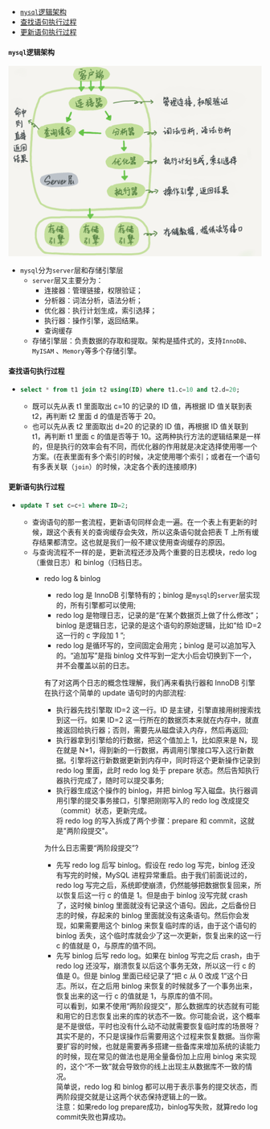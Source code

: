 - [`mysql`逻辑架构](#mysql%e9%80%bb%e8%be%91%e6%9e%b6%e6%9e%84)
- [查找语句执行过程](#%e6%9f%a5%e6%89%be%e8%af%ad%e5%8f%a5%e6%89%a7%e8%a1%8c%e8%bf%87%e7%a8%8b)
- [更新语句执行过程](#%e6%9b%b4%e6%96%b0%e8%af%ad%e5%8f%a5%e6%89%a7%e8%a1%8c%e8%bf%87%e7%a8%8b)
#### `mysql`逻辑架构
![mysql逻辑架构图](./images/mysql逻辑架构图.png)
* `mysql`分为`server`层和存储引擎层
  * `server`层又主要分为：
    * 连接器：管理链接，权限验证；
    * 分析器：词法分析，语法分析；
    * 优化器：执行计划生成，索引选择；
    * 执行器：操作引擎，返回结果。
    * 查询缓存
  * 存储引擎层：负责数据的存取和提取。架构是插件式的，支持`InnoDB`、`MyISAM` 、`Memory`等多个存储引擎。
#### 查找语句执行过程
* ~~~sql
  select * from t1 join t2 using(ID) where t1.c=10 and t2.d=20;
  ~~~
  * 既可以先从表 t1 里面取出 c=10 的记录的 ID 值，再根据 ID 值关联到表 t2，再判断 t2 里面 d 的值是否等于 20。
  * 也可以先从表 t2 里面取出 d=20 的记录的 ID 值，再根据 ID 值关联到 t1，再判断 t1 里面 c 的值是否等于 10。这两种执行方法的逻辑结果是一样的，但是执行的效率会有不同，而优化器的作用就是决定选择使用哪一个方案。(在表里面有多个索引的时候，决定使用哪个索引；或者在一个语句有多表关联（`join`）的时候，决定各个表的连接顺序)
#### 更新语句执行过程
* ~~~sql
  update T set c=c+1 where ID=2;
  ~~~
  * 查询语句的那一套流程，更新语句同样会走一遍。在一个表上有更新的时候，跟这个表有关的查询缓存会失效，所以这条语句就会把表 T 上所有缓存结果都清空。这也就是我们一般不建议使用查询缓存的原因。
  * 与查询流程不一样的是，更新流程还涉及两个重要的日志模块，redo log（重做日志）和 binlog（归档日志。
    * redo log & binlog
      * redo log 是 InnoDB 引擎特有的；binlog 是`mysql`的`server`层实现的，所有引擎都可以使用;
      * redo log 是物理日志，记录的是“在某个数据页上做了什么修改”；binlog 是逻辑日志，记录的是这个语句的原始逻辑，比如“给 ID=2 这一行的 c 字段加 1 ”;
      * redo log 是循环写的，空间固定会用完；binlog 是可以追加写入的。“追加写”是指 binlog 文件写到一定大小后会切换到下一个，并不会覆盖以前的日志。<br>
    
      有了对这两个日志的概念性理解，我们再来看执行器和 InnoDB 引擎在执行这个简单的 update 语句时的内部流程:
        * 执行器先找引擎取 ID=2 这一行。ID 是主键，引擎直接用树搜索找到这一行。如果 ID=2 这一行所在的数据页本来就在内存中，就直接返回给执行器；否则，需要先从磁盘读入内存，然后再返回;
        * 执行器拿到引擎给的行数据，把这个值加上 1，比如原来是 N，现在就是 N+1，得到新的一行数据，再调用引擎接口写入这行新数据。引擎将这行新数据更新到内存中，同时将这个更新操作记录到 redo log 里面，此时 redo log 处于 prepare 状态。然后告知执行器执行完成了，随时可以提交事务;
        * 执行器生成这个操作的 binlog，并把 binlog 写入磁盘。执行器调用引擎的提交事务接口，引擎把刚刚写入的 redo log 改成提交（commit）状态，更新完成。<br>
      将 redo log 的写入拆成了两个步骤：prepare 和 commit，这就是"两阶段提交"。<br>
    
      为什么日志需要“两阶段提交”?
        * 先写 redo log 后写 binlog。假设在 redo log 写完，binlog 还没有写完的时候，MySQL 进程异常重启。由于我们前面说过的，redo log 写完之后，系统即使崩溃，仍然能够把数据恢复回来，所以恢复后这一行 c 的值是 1。但是由于 binlog 没写完就 crash 了，这时候 binlog 里面就没有记录这个语句。因此，之后备份日志的时候，存起来的 binlog 里面就没有这条语句。然后你会发现，如果需要用这个 binlog 来恢复临时库的话，由于这个语句的 binlog 丢失，这个临时库就会少了这一次更新，恢复出来的这一行 c 的值就是 0，与原库的值不同。
        * 先写 binlog 后写 redo log。如果在 binlog 写完之后 crash，由于 redo log 还没写，崩溃恢复以后这个事务无效，所以这一行 c 的值是 0。但是 binlog 里面已经记录了“把 c 从 0 改成 1”这个日志。所以，在之后用 binlog 来恢复的时候就多了一个事务出来，恢复出来的这一行 c 的值就是 1，与原库的值不同。<br>
      可以看到，如果不使用“两阶段提交”，那么数据库的状态就有可能和用它的日志恢复出来的库的状态不一致。你可能会说，这个概率是不是很低，平时也没有什么动不动就需要恢复临时库的场景呀？其实不是的，不只是误操作后需要用这个过程来恢复数据。当你需要扩容的时候，也就是需要再多搭建一些备库来增加系统的读能力的时候，现在常见的做法也是用全量备份加上应用 binlog 来实现的，这个“不一致”就会导致你的线上出现主从数据库不一致的情况。<br>
      简单说，redo log 和 binlog 都可以用于表示事务的提交状态，而两阶段提交就是让这两个状态保持逻辑上的一致。<br>
      注意：如果redo log prepare成功，binlog写失败，就算redo log commit失败也算成功。
      